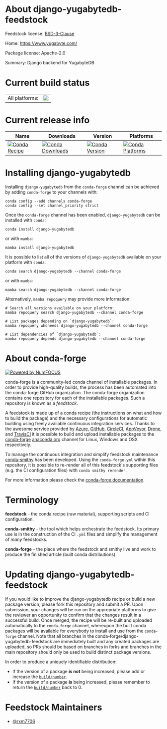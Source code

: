 About django-yugabytedb-feedstock
=================================

Feedstock license: [BSD-3-Clause](https://github.com/conda-forge/django-yugabytedb-feedstock/blob/main/LICENSE.txt)

Home: https://www.yugabyte.com/

Package license: Apache-2.0

Summary: Django backend for YugabyteDB

Current build status
====================


<table><tr><td>All platforms:</td>
    <td>
      <a href="https://dev.azure.com/conda-forge/feedstock-builds/_build/latest?definitionId=21706&branchName=main">
        <img src="https://dev.azure.com/conda-forge/feedstock-builds/_apis/build/status/django-yugabytedb-feedstock?branchName=main">
      </a>
    </td>
  </tr>
</table>

Current release info
====================

| Name | Downloads | Version | Platforms |
| --- | --- | --- | --- |
| [![Conda Recipe](https://img.shields.io/badge/recipe-django--yugabytedb-green.svg)](https://anaconda.org/conda-forge/django-yugabytedb) | [![Conda Downloads](https://img.shields.io/conda/dn/conda-forge/django-yugabytedb.svg)](https://anaconda.org/conda-forge/django-yugabytedb) | [![Conda Version](https://img.shields.io/conda/vn/conda-forge/django-yugabytedb.svg)](https://anaconda.org/conda-forge/django-yugabytedb) | [![Conda Platforms](https://img.shields.io/conda/pn/conda-forge/django-yugabytedb.svg)](https://anaconda.org/conda-forge/django-yugabytedb) |

Installing django-yugabytedb
============================

Installing `django-yugabytedb` from the `conda-forge` channel can be achieved by adding `conda-forge` to your channels with:

```
conda config --add channels conda-forge
conda config --set channel_priority strict
```

Once the `conda-forge` channel has been enabled, `django-yugabytedb` can be installed with `conda`:

```
conda install django-yugabytedb
```

or with `mamba`:

```
mamba install django-yugabytedb
```

It is possible to list all of the versions of `django-yugabytedb` available on your platform with `conda`:

```
conda search django-yugabytedb --channel conda-forge
```

or with `mamba`:

```
mamba search django-yugabytedb --channel conda-forge
```

Alternatively, `mamba repoquery` may provide more information:

```
# Search all versions available on your platform:
mamba repoquery search django-yugabytedb --channel conda-forge

# List packages depending on `django-yugabytedb`:
mamba repoquery whoneeds django-yugabytedb --channel conda-forge

# List dependencies of `django-yugabytedb`:
mamba repoquery depends django-yugabytedb --channel conda-forge
```


About conda-forge
=================

[![Powered by
NumFOCUS](https://img.shields.io/badge/powered%20by-NumFOCUS-orange.svg?style=flat&colorA=E1523D&colorB=007D8A)](https://numfocus.org)

conda-forge is a community-led conda channel of installable packages.
In order to provide high-quality builds, the process has been automated into the
conda-forge GitHub organization. The conda-forge organization contains one repository
for each of the installable packages. Such a repository is known as a *feedstock*.

A feedstock is made up of a conda recipe (the instructions on what and how to build
the package) and the necessary configurations for automatic building using freely
available continuous integration services. Thanks to the awesome service provided by
[Azure](https://azure.microsoft.com/en-us/services/devops/), [GitHub](https://github.com/),
[CircleCI](https://circleci.com/), [AppVeyor](https://www.appveyor.com/),
[Drone](https://cloud.drone.io/welcome), and [TravisCI](https://travis-ci.com/)
it is possible to build and upload installable packages to the
[conda-forge](https://anaconda.org/conda-forge) [anaconda.org](https://anaconda.org/)
channel for Linux, Windows and OSX respectively.

To manage the continuous integration and simplify feedstock maintenance
[conda-smithy](https://github.com/conda-forge/conda-smithy) has been developed.
Using the ``conda-forge.yml`` within this repository, it is possible to re-render all of
this feedstock's supporting files (e.g. the CI configuration files) with ``conda smithy rerender``.

For more information please check the [conda-forge documentation](https://conda-forge.org/docs/).

Terminology
===========

**feedstock** - the conda recipe (raw material), supporting scripts and CI configuration.

**conda-smithy** - the tool which helps orchestrate the feedstock.
                   Its primary use is in the construction of the CI ``.yml`` files
                   and simplify the management of *many* feedstocks.

**conda-forge** - the place where the feedstock and smithy live and work to
                  produce the finished article (built conda distributions)


Updating django-yugabytedb-feedstock
====================================

If you would like to improve the django-yugabytedb recipe or build a new
package version, please fork this repository and submit a PR. Upon submission,
your changes will be run on the appropriate platforms to give the reviewer an
opportunity to confirm that the changes result in a successful build. Once
merged, the recipe will be re-built and uploaded automatically to the
`conda-forge` channel, whereupon the built conda packages will be available for
everybody to install and use from the `conda-forge` channel.
Note that all branches in the conda-forge/django-yugabytedb-feedstock are
immediately built and any created packages are uploaded, so PRs should be based
on branches in forks and branches in the main repository should only be used to
build distinct package versions.

In order to produce a uniquely identifiable distribution:
 * If the version of a package **is not** being increased, please add or increase
   the [``build/number``](https://docs.conda.io/projects/conda-build/en/latest/resources/define-metadata.html#build-number-and-string).
 * If the version of a package **is** being increased, please remember to return
   the [``build/number``](https://docs.conda.io/projects/conda-build/en/latest/resources/define-metadata.html#build-number-and-string)
   back to 0.

Feedstock Maintainers
=====================

* [@rxm7706](https://github.com/rxm7706/)


